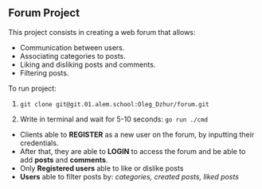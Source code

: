 ## Forum Project ##

This project consists in creating a web forum that allows:

- Communication between users.
- Associating categories to posts.
- Liking and disliking posts and comments.
- Filtering posts.

To run project:
1. `git clone git@git.01.alem.school:Oleg_Dzhur/forum.git`

2. Write in terminal and wait for 5-10 seconds:
`go run ./cmd`

- Clients  able to **REGISTER** as a new user on the forum, by inputting their credentials.
- After that, they are able to **LOGIN** to access the forum and be able to add **posts** and **comments**.
- Only **Registered users** able to like or dislike posts
- **Users** able to filter posts by: *categories, created posts, liked posts*
